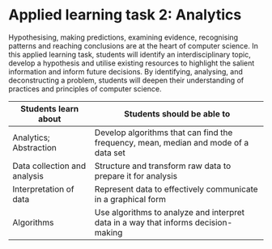 # Applied learning task 2: Analytics

Hypothesising, making predictions, examining evidence, recognising patterns and reaching conclusions are at the heart of computer science. In this applied learning task, students will identify an interdisciplinary topic, develop a hypothesis and utilise existing resources to highlight the salient information and inform future decisions. By identifying, analysing, and deconstructing a problem, students will deepen their understanding of practices and principles of computer science.

| Students learn about              | Students should be able to                                                    |
|-----------------------------------|------------------------------------------------------------------------------|
| Analytics; Abstraction            | Develop algorithms that can find the frequency, mean, median and mode of a data set |
| Data collection and analysis      | Structure and transform raw data to prepare it for analysis                  |
| Interpretation of data            | Represent data to effectively communicate in a graphical form                |
| Algorithms                        | Use algorithms to analyze and interpret data in a way that informs decision-making |
